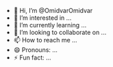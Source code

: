 - 👋 Hi, I’m @OmidvarOmidvar
- 👀 I’m interested in ...
- 🌱 I’m currently learning ...
- 💞️ I’m looking to collaborate on ...
- 📫 How to reach me ...
- 😄 Pronouns: ...
- ⚡ Fun fact: ...

<!---
OmidvarOmidvar/OmidvarOmidvar is a ✨ special ✨ repository because its `README.md` (this file) appears on your GitHub profile.
You can click the Preview link to take a look at your changes.
--->
